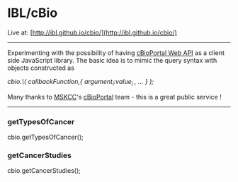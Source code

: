 # IBL/cBio

Live at: [http://ibl.github.io/cbio/](http://ibl.github.io/cbio/)

---

Experimenting with the possibility of having [cBioPortal Web API](http://www.cbioportal.org/public-portal/web_api.jsp) as a client side JavaScript library. The basic idea is to mimic the query syntax with objects constructed as

<i>
cbio.\<cmd\>( callbackFunction,{ argument<sub>i</sub>:value<sub>i</sub> , ... } );
</i>

Many thanks to [MSKCC](http://www.mskcc.org/)'s [cBioPortal](http://www.cbioportal.org/public-portal/) team - this is a great public service !

---

### getTypesOfCancer

cbio.getTypesOfCancer();

### getCancerStudies

cbio.getCancerStudies();

### 

